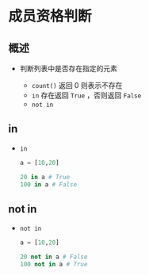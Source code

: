 # 成员资格判断

## 概述

+ 判断列表中是否存在指定的元素

  + `count()` 返回 0 则表示不存在
  + `in` 存在返回 `True` ，否则返回 `False`
  + `not in`

## in

+ `in`

  ```py
  a = [10,20]

  20 in a # True
  100 in a # False
  ```

## not in

+ `not in`

  ```py
  a = [10,20]

  20 not in a # False
  100 not in a # True
  ```
